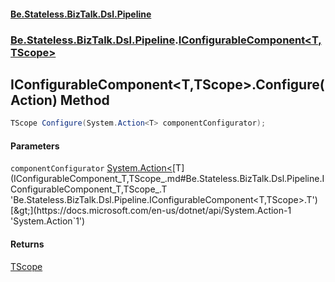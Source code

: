 #### [Be.Stateless.BizTalk.Dsl.Pipeline](README.md 'README')
### [Be.Stateless.BizTalk.Dsl.Pipeline](Be.Stateless.BizTalk.Dsl.Pipeline.md 'Be.Stateless.BizTalk.Dsl.Pipeline').[IConfigurableComponent&lt;T,TScope&gt;](IConfigurableComponent_T,TScope_.md 'Be.Stateless.BizTalk.Dsl.Pipeline.IConfigurableComponent<T,TScope>')

## IConfigurableComponent<T,TScope>.Configure(Action<T>) Method

```csharp
TScope Configure(System.Action<T> componentConfigurator);
```
#### Parameters

<a name='Be.Stateless.BizTalk.Dsl.Pipeline.IConfigurableComponent_T,TScope_.Configure(System.Action_T_).componentConfigurator'></a>

`componentConfigurator` [System.Action&lt;](https://docs.microsoft.com/en-us/dotnet/api/System.Action-1 'System.Action`1')[T](IConfigurableComponent_T,TScope_.md#Be.Stateless.BizTalk.Dsl.Pipeline.IConfigurableComponent_T,TScope_.T 'Be.Stateless.BizTalk.Dsl.Pipeline.IConfigurableComponent<T,TScope>.T')[&gt;](https://docs.microsoft.com/en-us/dotnet/api/System.Action-1 'System.Action`1')

#### Returns
[TScope](IConfigurableComponent_T,TScope_.md#Be.Stateless.BizTalk.Dsl.Pipeline.IConfigurableComponent_T,TScope_.TScope 'Be.Stateless.BizTalk.Dsl.Pipeline.IConfigurableComponent<T,TScope>.TScope')